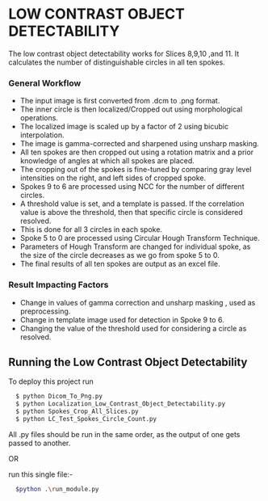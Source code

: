 
# LOW CONTRAST OBJECT DETECTABILITY

The low contrast object detectability works for Slices 8,9,10 ,and 11. It calculates the number
of distinguishable circles in all ten spokes.


### General Workflow

* The input image is first converted from .dcm to .png format.
* The inner circle is then localized/Cropped out using morphological operations.
* The localized image is scaled up by a factor of 2 using bicubic interpolation.
* The image is gamma-corrected and sharpened using unsharp masking.
* All ten spokes are then cropped out using a rotation matrix and a prior knowledge of angles at which all spokes are placed.
* The cropping out of the spokes is fine-tuned by comparing gray level intensities on the right, and left sides of cropped spoke.
* Spokes 9 to 6 are processed using NCC for the number of different circles.
* A threshold value is set, and a template is passed. If the correlation value is above the threshold, then that specific circle is considered resolved.
* This is done for all 3 circles in each spoke.
* Spoke 5 to 0 are processed using Circular Hough Transform Technique.
* Parameters of Hough Transform are changed for individual spoke, as the size of the circle decreases as we go from spoke 5 to 0.
* The final results of all ten spokes are output as an excel file.

### Result Impacting Factors

* Change in values of gamma correction and unsharp masking , used as preprocessing.
* Change in template image used for detection in Spoke 9 to 6.
* Changing the value of  the threshold used for considering a circle as resolved.





## Running the Low Contrast Object Detectability

To deploy this project run

```bash
  $ python Dicom_To_Png.py
  $ python Localization_Low_Contrast_Object_Detectability.py
  $ python Spokes_Crop_All_Slices.py
  $ python LC_Test_Spokes_Circle_Count.py
```
All .py files should be run in the same order, as the output of one gets passed to another.

OR

run this single file:-

```bash 
  $python .\run_module.py
```

